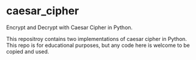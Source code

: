 # caesar_cipher
Encrypt and Decrypt with Caesar Cipher in Python.

This repositroy contains two implementations of caesar cipher in Python.
This repo is for educational purposes, but any code here is welcome to be copied and used.

